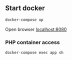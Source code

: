 ## Start docker

```bash
docker-compose up
```

Open browser [localhost:8080](http://localhost:8080)

### PHP container access

```
docker-compose exec app sh
```